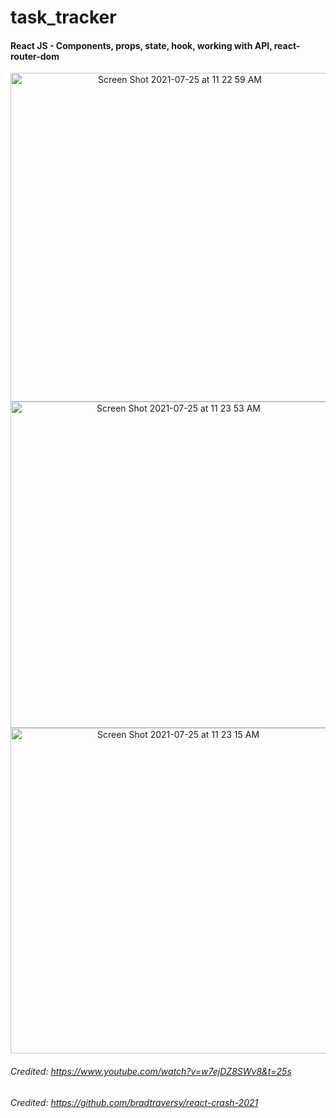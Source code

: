 # task_tracker
#### React JS - Components, props, state, hook, working with API, react-router-dom
<p align = 'center'>
 <img width="526" alt="Screen Shot 2021-07-25 at 11 22 59 AM" src="https://user-images.githubusercontent.com/29718034/126909286-bbd3ecde-6f59-4e90-ad66-35ee57bea25b.png">
  <img width="522" alt="Screen Shot 2021-07-25 at 11 23 53 AM" src="https://user-images.githubusercontent.com/29718034/126909315-f2275bc2-ed6a-410c-85ad-050860e8c47a.png">
<img width="521" alt="Screen Shot 2021-07-25 at 11 23 15 AM" src="https://user-images.githubusercontent.com/29718034/126909293-abf3ce10-a9e9-49f4-a0eb-85ea5485bfcb.png">
</p>

###### Credited: https://www.youtube.com/watch?v=w7ejDZ8SWv8&t=25s
###### Credited: https://github.com/bradtraversy/react-crash-2021
